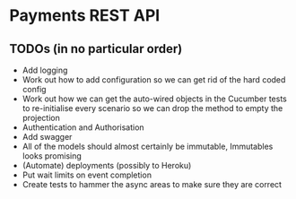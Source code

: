 # Payments REST API

## TODOs (in no particular order)
* Add logging
* Work out how to add configuration so we can get rid of the hard coded config
* Work out how we can get the auto-wired objects in the Cucumber tests to re-initialise every scenario so we can drop the method to empty the projection
* Authentication and Authorisation
* Add swagger
* All of the models should almost certainly be immutable, Immutables looks promising
* (Automate) deployments (possibly to Heroku)
* Put wait limits on event completion
* Create tests to hammer the async areas to make sure they are correct
